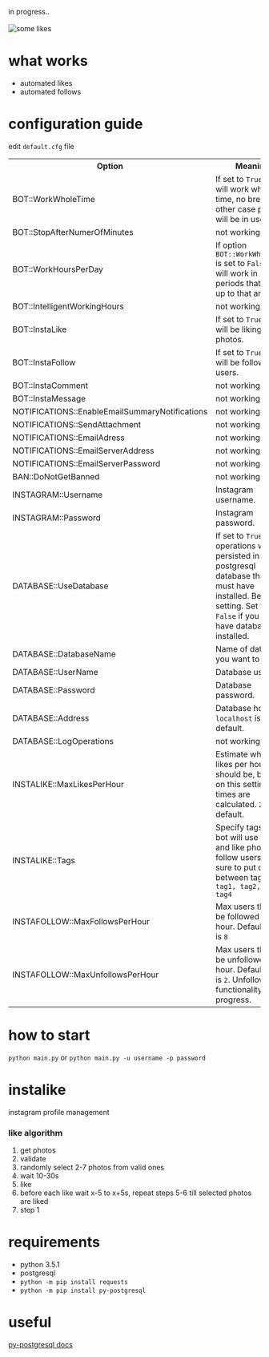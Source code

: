 in progress..
<br/><br/>
![some likes](https://s32.postimg.org/53zwfkat1/Screenshot_2016_05_25_05_20_06_1.png)

# what works
- automated likes
- automated follows

# configuration guide
edit `default.cfg` file
<table>
  <tr>
    <th>Option</th>
    <th>Meaning</th>
  </tr>
  <tr id='opt0'>
    <td>BOT::WorkWholeTime</td>
    <td>If set to <code>True</code> bot will work whole time, no breaks. In other case periods will be in use.</td>
  </tr>
  <tr id='opt1'>
    <td>BOT::StopAfterNumerOfMinutes</td>
    <td>not working</td>
  </tr>
  <tr id='opt2'>
    <td>BOT::WorkHoursPerDay</td>
    <td>If option <code onmouseover='alert(1);'>BOT::WorkWholeTime</code> is set to <code>False</code> bot will work in 2 to 5 periods that sum up to that amount.</td>
  </tr>
  <tr id='opt3'>
    <td>BOT::IntelligentWorkingHours</td>
    <td>not working</td>
  </tr>
  <tr id='opt4'>
    <td>BOT::InstaLike</td>
    <td>If set to <code>True</code> bot will be liking photos.</td>
  </tr>
  <tr id='opt5'>
    <td>BOT::InstaFollow</td>
    <td>If set to <code>True</code> bot will be following users.</td>
  </tr>
  <tr id='opt6'>
    <td>BOT::InstaComment</td>
    <td>not working</td>
  </tr>
  <tr id='opt7'>
    <td>BOT::InstaMessage</td>
    <td>not working</td>
  </tr>
  <tr id='opt8'>
    <td>NOTIFICATIONS::EnableEmailSummaryNotifications</td>
    <td>not working</td>
  </tr>
  <tr id='opt9'>
    <td>NOTIFICATIONS::SendAttachment</td>
    <td>not working</td>
  </tr>
  <tr id='opt10'>
    <td>NOTIFICATIONS::EmailAdress</td>
    <td>not working</td>
  </tr>
  <tr id='opt11'>
    <td>NOTIFICATIONS::EmailServerAddress</td>
    <td>not working</td>
  </tr>
  <tr id='opt12'>
    <td>NOTIFICATIONS::EmailServerPassword</td>
    <td>not working</td>
  </tr>
  <tr id='opt13'>
    <td>BAN::DoNotGetBanned</td>
    <td>not working</td>
  </tr>
  <tr id='opt14'>
    <td>INSTAGRAM::Username</td>
    <td>Instagram username.</td>
  </tr>
  <tr id='opt15'>
    <td>INSTAGRAM::Password</td>
    <td>Instagram password.</td>
  </tr>
  <tr id='opt16'>
    <td>DATABASE::UseDatabase</td>
    <td>If set to <code>True</code> all operations will be persisted in postgresql database that you must have installed. Below are setting. Set to <code>False</code> if you dont have database installed.</td>
  </tr>
  <tr id='opt17'>
    <td>DATABASE::DatabaseName</td>
    <td>Name of database you want to use.</td>
  </tr>
  <tr id='opt18'>
    <td>DATABASE::UserName</td>
    <td>Database user.</td>
  </tr>
  <tr id='opt19'>
    <td>DATABASE::Password</td>
    <td>Database password.</td>
  </tr>
  <tr id='opt20'>
    <td>DATABASE::Address</td>
    <td>Database host, <code>localhost</code> is default.</td>
  </tr>
  <tr id='opt21'>
    <td>DATABASE::LogOperations</td>
    <td>not working</td>
  </tr>
  <tr id='opt22'>
    <td>INSTALIKE::MaxLikesPerHour</td>
    <td>Estimate what max likes per hour should be, based on this setting wait times are calculated. <code>200</code> is default.</td>
  </tr>
  <tr id='opt23'>
    <td>INSTALIKE::Tags</td>
    <td>Specify tags that bot will use to find and like photos or follow users. Make sure to put comma between tags e.g. <code>tag1, tag2, tag3, tag4</code></td>
  </tr>
  <tr id='opt24'>
    <td>INSTAFOLLOW::MaxFollowsPerHour</td>
    <td>Max users that will be followed per hour. Default value is <code>8</code></td>
  </tr>
  <tr id='opt25'>
    <td>INSTAFOLLOW::MaxUnfollowsPerHour</td>
    <td>Max users that will be unfollowed per hour. Default value is <code>2</code>. Unfollowing functionality in progress.</td>
  </tr>
</table>

# how to start
`python main.py` or `python main.py -u username -p password`


# instalike
instagram profile management



### like algorithm

1. get photos
2. validate
3. randomly select 2-7 photos from valid ones
4. wait 10-30s
5. like
6. before each like wait x-5 to x+5s, repeat steps 5-6 till selected photos are liked
7. step 1

# requirements
- python 3.5.1
- postgresql
- `python -m pip install requests`
- `python -m pip install py-postgresql`

# useful
[py-postgresql docs](http://python.projects.pgfoundry.org/docs/1.1/)

